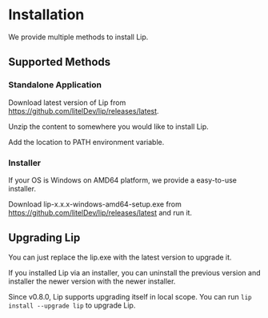 # Installation

We provide multiple methods to install Lip.

## Supported Methods

### Standalone Application

Download latest version of Lip from <https://github.com/litelDev/lip/releases/latest>.

Unzip the content to somewhere you would like to install Lip.

Add the location to PATH environment variable.

### Installer

If your OS is Windows on AMD64 platform, we provide a easy-to-use installer.

Download lip-x.x.x-windows-amd64-setup.exe from <https://github.com/litelDev/lip/releases/latest> and run it.

## Upgrading Lip

You can just replace the lip.exe with the latest version to upgrade it.

If you installed Lip via an installer, you can uninstall the previous version and installer the newer version with the newer installer.

Since v0.8.0, Lip supports upgrading itself in local scope. You can run `lip install --upgrade lip` to upgrade Lip.
